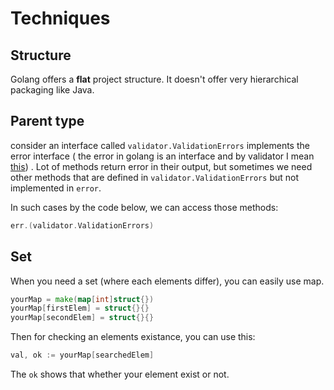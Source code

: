 # Techniques

## Structure

Golang offers a **flat** project structure. It doesn't offer very hierarchical packaging like Java. 

## Parent type 
consider an interface called `validator.ValidationErrors` implements the error interface ( the error in golang is an interface and by validator I mean [this]("github.com/go-playground/validator/v10")) . Lot of methods return error in their output, but sometimes we need other methods that are defined in `validator.ValidationErrors` but not implemented in `error`.

In such cases by the code below, we can access those methods:
```go
err.(validator.ValidationErrors)
```

## Set

When you need a set (where each elements differ), you can easily use map. 

```go
yourMap = make(map[int]struct{})
yourMap[firstElem] = struct{}{}
yourMap[secondElem] = struct{}{}
```

Then for checking an elements existance, you can use this:

```go
val, ok := yourMap[searchedElem]
```

The `ok` shows that whether your element exist or not. 